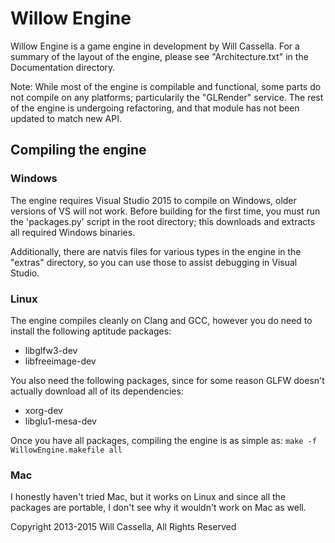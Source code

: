 # Willow Engine

Willow Engine is a game engine in development by Will Cassella.
For a summary of the layout of the engine, please see "Architecture.txt" in the Documentation directory.

Note: While most of the engine is compilable and functional, some parts do not compile on any platforms; particularily the "GLRender" service. The rest of the engine is undergoing refactoring, and that module has not been updated to match new API.

## Compiling the engine

### Windows

The engine requires Visual Studio 2015 to compile on Windows, older versions of VS will not work.
Before building for the first time, you must run the 'packages.py' script in the root directory; this downloads and extracts all required Windows binaries.

Additionally, there are natvis files for various types in the engine in the "extras" directory, so you can use those to assist debugging in Visual Studio.

### Linux

The engine compiles cleanly on Clang and GCC, however you do need to install the following aptitude packages:
+ libglfw3-dev
+ libfreeimage-dev

You also need the following packages, since for some reason GLFW doesn't actually download all of its dependencies:
+ xorg-dev
+ libglu1-mesa-dev

Once you have all packages, compiling the engine is as simple as:
`make -f WillowEngine.makefile all`

### Mac

I honestly haven't tried Mac, but it works on Linux and since all the packages are portable, I don't see why it wouldn't work on Mac as well.

Copyright 2013-2015 Will Cassella, All Rights Reserved

